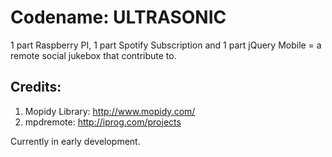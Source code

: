 # Codename: ULTRASONIC

1 part Raspberry PI, 1 part Spotify Subscription and 1 part jQuery Mobile = a remote social jukebox that contribute to.

## Credits: 
1. Mopidy Library: http://www.mopidy.com/
2. mpdremote: http://iprog.com/projects

Currently in early development.